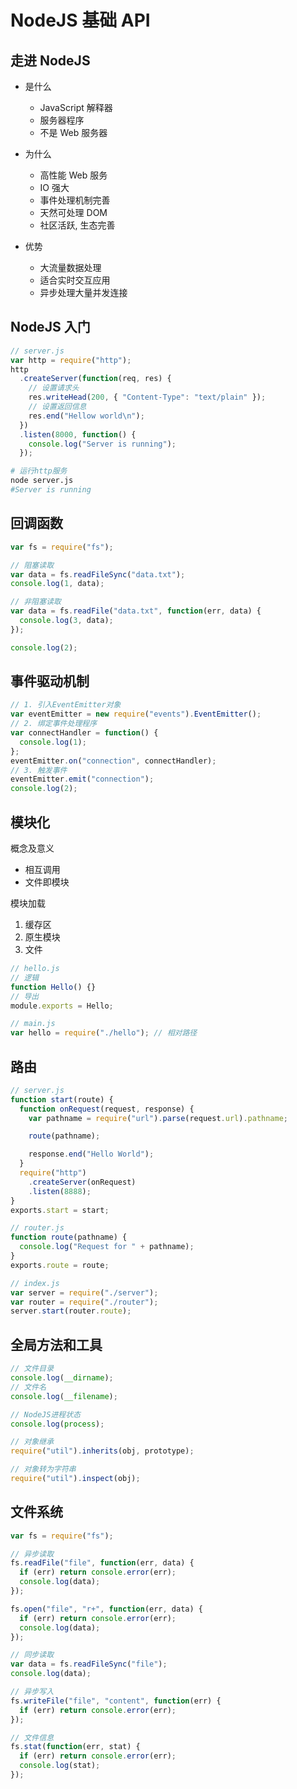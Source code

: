 # NodeJS 基础 API

## 走进 NodeJS

- 是什么

  - JavaScript 解释器
  - 服务器程序
  - 不是 Web 服务器

- 为什么

  - 高性能 Web 服务
  - IO 强大
  - 事件处理机制完善
  - 天然可处理 DOM
  - 社区活跃, 生态完善

- 优势
  - 大流量数据处理
  - 适合实时交互应用
  - 异步处理大量并发连接

## NodeJS 入门

```js
// server.js
var http = require("http");
http
  .createServer(function(req, res) {
    // 设置请求头
    res.writeHead(200, { "Content-Type": "text/plain" });
    // 设置返回信息
    res.end("Hellow world\n");
  })
  .listen(8000, function() {
    console.log("Server is running");
  });
```

```bash
# 运行http服务
node server.js
#Server is running
```

## 回调函数

```js
var fs = require("fs");

// 阻塞读取
var data = fs.readFileSync("data.txt");
console.log(1, data);

// 非阻塞读取
var data = fs.readFile("data.txt", function(err, data) {
  console.log(3, data);
});

console.log(2);
```

## 事件驱动机制

```js
// 1. 引入EventEmitter对象
var eventEmitter = new require("events").EventEmitter();
// 2. 绑定事件处理程序
var connectHandler = function() {
  console.log(1);
};
eventEmitter.on("connection", connectHandler);
// 3. 触发事件
eventEmitter.emit("connection");
console.log(2);
```

## 模块化

概念及意义

- 相互调用
- 文件即模块

模块加载

1. 缓存区
2. 原生模块
3. 文件

```js
// hello.js
// 逻辑
function Hello() {}
// 导出
module.exports = Hello;

// main.js
var hello = require("./hello"); // 相对路径
```

## 路由

```js
// server.js
function start(route) {
  function onRequest(request, response) {
    var pathname = require("url").parse(request.url).pathname;

    route(pathname);

    response.end("Hello World");
  }
  require("http")
    .createServer(onRequest)
    .listen(8888);
}
exports.start = start;

// router.js
function route(pathname) {
  console.log("Request for " + pathname);
}
exports.route = route;

// index.js
var server = require("./server");
var router = require("./router");
server.start(router.route);
```

## 全局方法和工具

```js
// 文件目录
console.log(__dirname);
// 文件名
console.log(__filename);

// NodeJS进程状态
console.log(process);

// 对象继承
require("util").inherits(obj, prototype);

// 对象转为字符串
require("util").inspect(obj);
```

## 文件系统

```js
var fs = require("fs");

// 异步读取
fs.readFile("file", function(err, data) {
  if (err) return console.error(err);
  console.log(data);
});

fs.open("file", "r+", function(err, data) {
  if (err) return console.error(err);
  console.log(data);
});

// 同步读取
var data = fs.readFileSync("file");
console.log(data);

// 异步写入
fs.writeFile("file", "content", function(err) {
  if (err) return console.error(err);
});

// 文件信息
fs.stat(function(err, stat) {
  if (err) return console.error(err);
  console.log(stat);
});
```
